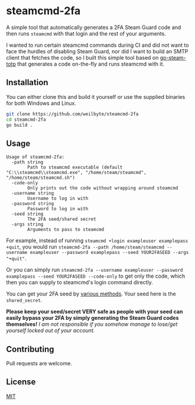 # steamcmd-2fa

A simple tool that automatically generates a 2FA Steam Guard code and then runs `steamcmd` with that login and the rest of your arguments.

I wanted to run certain steamcmd commands during CI and did not want to face the hurdles of disabling Steam Guard, nor did I want to build an SMTP client that fetches the code, so I built this simple tool based on [go-steam-totp](https://github.com/fortis/go-steam-totp) that generates a code on-the-fly and runs steamcmd with it.

## Installation

You can either clone this and build it yourself or use the supplied binaries for both Windows and Linux.

```bash
git clone https://github.com/weilbyte/steamcmd-2fa
cd steamcmd-2fa
go build .
```

## Usage
```
Usage of steamcmd-2fa:
  -path string
        Path to steamcmd executable (default "C:\\steamcmd\\steamcmd.exe", "/home/steam/steamcmd", "/home/steam/steamcmd.sh")
  -code-only
        Only prints out the code without wrapping around steamcmd
  -username string
        Username to log in with
  -password string
        Password to log in with
  -seed string
        The 2FA seed/shared secret
  -args string
        Arguments to pass to steamcmd
```

For example, instead of running `steamcmd +login exampleuser examplepass +quit`, you would run `steamcmd-2fa --path /home/steam/steamcmd --username exampleuser --password examplepass --seed YOUR2FASEED --args "+quit"`. 

Or you can simply run `steamcmd-2fa --username exampleuser --password examplepass --seed YOUR2FASEED --code-only` to get only the code, which then you can supply to steamcmd's login command directly.

You can get your 2FA seed by [various methods](https://github.com/SteamTimeIdler/stidler/wiki/Getting-your-%27shared_secret%27-code-for-use-with-Auto-Restarter-on-Mobile-Authentication). Your seed here is the `shared_secret`.

**Please keep your seed/secret VERY safe as people with your seed can easily bypass your 2FA by simply generating the Steam Guard codes themselves!**
*I am not responsible if you somehow manage to lose/get yourself locked out of your account.*

## Contributing
Pull requests are welcome. 
## License
[MIT](https://choosealicense.com/licenses/mit/)
